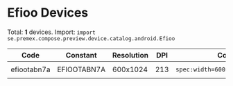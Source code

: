 # Efioo Devices

Total: **1** devices. Import: `import se.premex.compose.preview.device.catalog.android.Efioo`

| Code | Constant | Resolution | DPI | Compose Spec | Preview Usage |
|------|----------|------------|-----|-------------|---------------|
| efiootabn7a | EFIOOTABN7A | 600x1024 | 213 | `spec:width=600px,height=1024px,dpi=213` | `@Preview(device = Efioo.EFIOOTABN7A)` |

<!-- Generated automatically. Do not edit manually. -->

